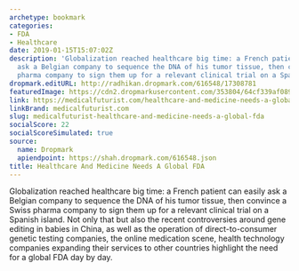 ```yaml
---
archetype: bookmark
categories:
- FDA
- Healthcare
date: 2019-01-15T15:07:02Z
description: 'Globalization reached healthcare big time: a French patient can easily
  ask a Belgian company to sequence the DNA of his tumor tissue, then convince a Swiss
  pharma company to sign them up for a relevant clinical trial on a Spanish island.'
dropmark.editURL: http://radhikan.dropmark.com/616548/17308781
featuredImage: https://cdn2.dropmarkusercontent.com/353804/64cf339af0894e62f80ff1770abfd01d6b8d60b5262ffff69193d2232fad036b/thumbnail/Medicine%20FDA.JPG?Expires=1557430063&Signature=R5J74gF~tEKKEPePVN2xlU~~Z9rCrs-igQsdjEUYfPWeuSEU9NlEXp1JJPGWS65Lid4ldGZSqfK75dku8dYZMG07qExoNh~ECTB2G-J8qum36VMECHw6IMcg7kj9DSTj0HAvRy65PpY8d2ZwzZOcpJ0jpABkY~DB1ywOn8iTnjYNxg0fhDRsS18J37kLKU-~c915azyYa425dyFw5CzDqGztEbeJqtJevP072Rdmi1~0ewQyGyMiMKd5kqYxQHgMb9CiLmeW4qj2cDQp04KjxVtRVO5q4dI~qNtu33THK5K~jSw2a8R3ehGUX9GdFmXGN6fImM217T4MBN4BBXR0Fw__&Key-Pair-Id=APKAITQYWVEN757ZA4KQ
link: https://medicalfuturist.com/healthcare-and-medicine-needs-a-global-fda
linkBrand: medicalfuturist.com
slug: medicalfuturist-healthcare-and-medicine-needs-a-global-fda
socialScore: 22
socialScoreSimulated: true
source:
  name: Dropmark
  apiendpoint: https://shah.dropmark.com/616548.json
title: Healthcare And Medicine Needs A Global FDA
---
```

Globalization reached healthcare big time: a French patient can easily ask a Belgian company to sequence the DNA of his tumor tissue, then convince a Swiss pharma company to sign them up for a relevant clinical trial on a Spanish island. Not only that but also the recent controversies around gene editing in babies in China, as well as the operation of direct-to-consumer genetic testing companies, the online medication scene, health technology companies expanding their services to other countries highlight the need for a global FDA day by day.

